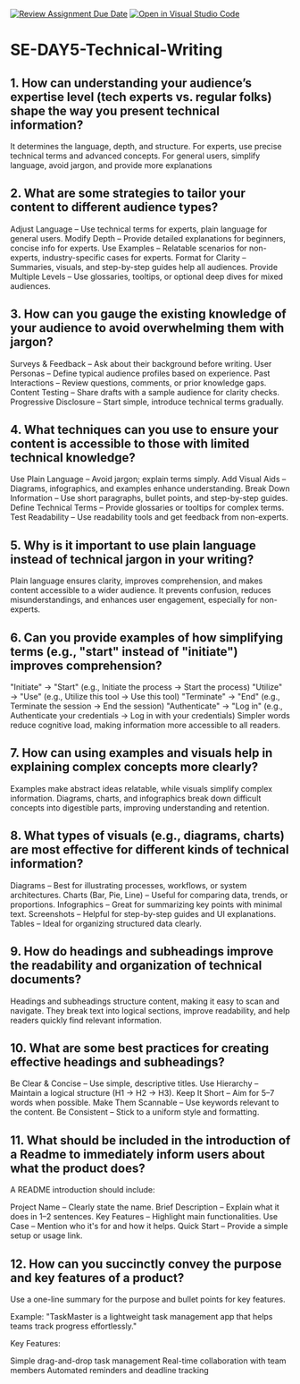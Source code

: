 [![Review Assignment Due Date](https://classroom.github.com/assets/deadline-readme-button-22041afd0340ce965d47ae6ef1cefeee28c7c493a6346c4f15d667ab976d596c.svg)](https://classroom.github.com/a/zsAR-pyY)
[![Open in Visual Studio Code](https://classroom.github.com/assets/open-in-vscode-2e0aaae1b6195c2367325f4f02e2d04e9abb55f0b24a779b69b11b9e10269abc.svg)](https://classroom.github.com/online_ide?assignment_repo_id=18511193&assignment_repo_type=AssignmentRepo)
# SE-DAY5-Technical-Writing
## 1. How can understanding your audience’s expertise level (tech experts vs. regular folks) shape the way you present technical information?
It determines the language, depth, and structure. For experts, use precise technical terms and advanced concepts. For general users, simplify language, avoid jargon, and provide more explanations
## 2. What are some strategies to tailor your content to different audience types?
Adjust Language – Use technical terms for experts, plain language for general users.
Modify Depth – Provide detailed explanations for beginners, concise info for experts.
Use Examples – Relatable scenarios for non-experts, industry-specific cases for experts.
Format for Clarity – Summaries, visuals, and step-by-step guides help all audiences.
Provide Multiple Levels – Use glossaries, tooltips, or optional deep dives for mixed audiences.
## 3. How can you gauge the existing knowledge of your audience to avoid overwhelming them with jargon?
Surveys & Feedback – Ask about their background before writing.
User Personas – Define typical audience profiles based on experience.
Past Interactions – Review questions, comments, or prior knowledge gaps.
Content Testing – Share drafts with a sample audience for clarity checks.
Progressive Disclosure – Start simple, introduce technical terms gradually.
## 4. What techniques can you use to ensure your content is accessible to those with limited technical knowledge?
Use Plain Language – Avoid jargon; explain terms simply.
Add Visual Aids – Diagrams, infographics, and examples enhance understanding.
Break Down Information – Use short paragraphs, bullet points, and step-by-step guides.
Define Technical Terms – Provide glossaries or tooltips for complex terms.
Test Readability – Use readability tools and get feedback from non-experts.
## 5. Why is it important to use plain language instead of technical jargon in your writing?
Plain language ensures clarity, improves comprehension, and makes content accessible to a wider audience. It prevents confusion, reduces misunderstandings, and enhances user engagement, especially for non-experts.
## 6. Can you provide examples of how simplifying terms (e.g., "start" instead of "initiate") improves comprehension?
"Initiate" → "Start" (e.g., Initiate the process → Start the process)
"Utilize" → "Use" (e.g., Utilize this tool → Use this tool)
"Terminate" → "End" (e.g., Terminate the session → End the session)
"Authenticate" → "Log in" (e.g., Authenticate your credentials → Log in with your credentials)
Simpler words reduce cognitive load, making information more accessible to all readers.
## 7. How can using examples and visuals help in explaining complex concepts more clearly?
Examples make abstract ideas relatable, while visuals simplify complex information. Diagrams, charts, and infographics break down difficult concepts into digestible parts, improving understanding and retention.
## 8. What types of visuals (e.g., diagrams, charts) are most effective for different kinds of technical information?
Diagrams – Best for illustrating processes, workflows, or system architectures.
Charts (Bar, Pie, Line) – Useful for comparing data, trends, or proportions.
Infographics – Great for summarizing key points with minimal text.
Screenshots – Helpful for step-by-step guides and UI explanations.
Tables – Ideal for organizing structured data clearly.
## 9. How do headings and subheadings improve the readability and organization of technical documents?
Headings and subheadings structure content, making it easy to scan and navigate. They break text into logical sections, improve readability, and help readers quickly find relevant information.
## 10. What are some best practices for creating effective headings and subheadings?
Be Clear & Concise – Use simple, descriptive titles.
Use Hierarchy – Maintain a logical structure (H1 → H2 → H3).
Keep It Short – Aim for 5–7 words when possible.
Make Them Scannable – Use keywords relevant to the content.
Be Consistent – Stick to a uniform style and formatting.
## 11. What should be included in the introduction of a Readme to immediately inform users about what the product does?
A README introduction should include:

Project Name – Clearly state the name.
Brief Description – Explain what it does in 1–2 sentences.
Key Features – Highlight main functionalities.
Use Case – Mention who it's for and how it helps.
Quick Start – Provide a simple setup or usage link.
## 12. How can you succinctly convey the purpose and key features of a product?
Use a one-line summary for the purpose and bullet points for key features.

Example:
"TaskMaster is a lightweight task management app that helps teams track progress effortlessly."

Key Features:

Simple drag-and-drop task management
Real-time collaboration with team members
Automated reminders and deadline tracking
